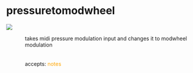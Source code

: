 
<a name=pressuretomodwheel></a><br>
# <b>pressuretomodwheel</b>
<img src="https://www.bespokesynth.com/docs/screenshots/pressuretomodwheel.png"><br>
<div style="display:inline-block;margin-left:50px;">
takes midi pressure modulation input and changes it to modwheel modulation<br/><br/>
<br>accepts: <font color=orange>notes</font> <br></div>
